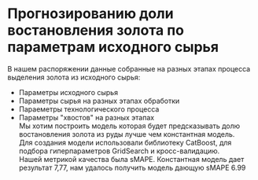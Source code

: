 # Прогнозированию доли востановления золота по параметрам исходного сырья
В нашем распоряжении данные собранные на разных этапах процесса выделения золота из исходного сырья:  
- Параметры исходного cырья  
- Параметры сырья на разных этапах обработки  
- Параеметры технологического процесса  
- Параметры "хвостов" на разных этапах  
Мы хотим построить модель которая будет предсказывать долю востановления золота из руды лучше чем константная модель.  
Для создания модели использовали библиотеку CatBoost, для подбора гиперпараметров GridSearch и кросс-валидацию.  
Нашей метрикой качества была sMAPE. Константная модель дает результат 7,77, нам удалось получить модель дающую sMAPE 6.99 
